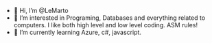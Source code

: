 - 👋 Hi, I’m @LeMarto
- 👀 I’m interested in Programing, Databases and everything related to computers. I like both high level and low level coding. ASM rules!
- 🌱 I’m currently learning Azure, c#, javascript.
